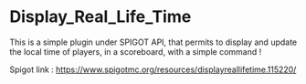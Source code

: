 # Display_Real_Life_Time
 This is a simple plugin under SPIGOT API, that permits to display and update the local time of players, in a scoreboard, with a simple command !

Spigot link : https://www.spigotmc.org/resources/displayreallifetime.115220/
